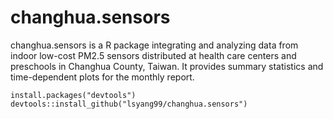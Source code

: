 # changhua.sensors


changhua.sensors is a R package integrating and analyzing data from indoor low-cost PM2.5 sensors distributed at health care centers and preschools in Changhua County, Taiwan. It provides summary statistics and time-dependent plots for the monthly report.

```
install.packages("devtools")
devtools::install_github("lsyang99/changhua.sensors")
```
